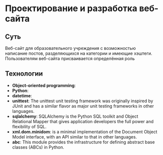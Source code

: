 # Проектирование и разработка веб-сайта 

## Суть
Веб-сайт для образовательного учреждения с возможностью написание постов, разделяющихся на категории и имеющие хэштеги. Пользователям веб-сайта присваивается определённая роль

## Технологии
- **Object-oriented programming**:
- **Python**:
- **datetime**:
- **unittest**: The unittest unit testing framework was originally inspired by JUnit and has a similar flavor as major unit testing frameworks in other languages.
- **sqlalchemy**: SQLAlchemy is the Python SQL toolkit and Object Relational Mapper that gives application developers the full power and flexibility of SQL.
- **xml.dom.minidom**: is a minimal implementation of the Document Object Model interface, with an API similar to that in other languages.
- **abc**: This module provides the infrastructure for defining abstract base classes (ABCs) in Python.

